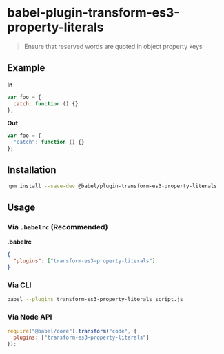 # babel-plugin-transform-es3-property-literals

> Ensure that reserved words are quoted in object property keys

## Example

**In**

```javascript
var foo = {
  catch: function () {}
};
```

**Out**

```javascript
var foo = {
  "catch": function () {}
};
```

## Installation

```sh
npm install --save-dev @babel/plugin-transform-es3-property-literals
```

## Usage

### Via `.babelrc` (Recommended)

**.babelrc**

```json
{
  "plugins": ["transform-es3-property-literals"]
}
```

### Via CLI

```sh
babel --plugins transform-es3-property-literals script.js
```

### Via Node API

```javascript
require("@babel/core").transform("code", {
  plugins: ["transform-es3-property-literals"]
});
```
